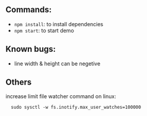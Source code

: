## Commands:
  - `npm install`: to install dependencies
  - `npm start`: to start demo

## Known bugs:
  - line width & height can be negetive

## Others
  increase limit file watcher command on linux:
  ```
    sudo sysctl -w fs.inotify.max_user_watches=100000
  ```